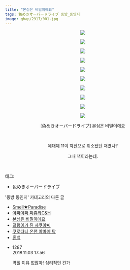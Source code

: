 ```yaml
---
title: "본심은 비밀이에요"
tags: 色めきオーバードライブ 동방_동인지
image: ghap/2917/001.jpg
---
```

<div class="article">
<p style="text-align: center; clear: none; float: none;"><img src="{{ site.nasurl }}/ghap/2917/001.jpg"/></p>
<p style="text-align: center; clear: none; float: none;"><img src="{{ site.nasurl }}/ghap/2917/002.jpg"/></p>
<p style="text-align: center; clear: none; float: none;"><img src="{{ site.nasurl }}/ghap/2917/003.jpg"/></p>
<p style="text-align: center; clear: none; float: none;"><img src="{{ site.nasurl }}/ghap/2917/004.jpg"/></p>
<p style="text-align: center; clear: none; float: none;"><img src="{{ site.nasurl }}/ghap/2917/005.jpg"/></p>
<p style="text-align: center; clear: none; float: none;"><img src="{{ site.nasurl }}/ghap/2917/006.jpg"/></p>
<p style="text-align: center; clear: none; float: none;"><img src="{{ site.nasurl }}/ghap/2917/007.jpg"/></p>
<p style="text-align: center; clear: none; float: none;"><img src="{{ site.nasurl }}/ghap/2917/008.jpg"/></p>
<p style="text-align: center; clear: none; float: none;"><img src="{{ site.nasurl }}/ghap/2917/009.jpg"/></p>
<p style="text-align: center; clear: none; float: none;"><img src="{{ site.nasurl }}/ghap/2917/010.jpg"/></p>
<p style="text-align: center; clear: none; float: none;">[色めきオーバードライブ] 본심은 비밀이에요</p>
<p style="text-align: center; clear: none; float: none;"><br/></p>
<p style="text-align: center; clear: none; float: none;">예대제 11이 지진으로 취소됐던 때였나?</p>
<p style="text-align: center; clear: none; float: none;">그때 책이라는데.</p>
<p><br/></p>
</div><div class="tagTrail">
<p>태그: </p>
<ul>
<li>色めきオーバードライブ</li>
</ul>
</div><div class="another">
<p>'동방 동인지' 카테고리의 다른 글</p>
<ul>
<li><a href="/2016-12-17-ghap_2923">Smell★Paradise</a></li>
<li><a href="/2016-12-16-ghap_2922">아파아파 파츄리C&amp;H</a></li>
<li><a href="/2016-12-16-ghap_2917">본심은 비밀이에요</a></li>
<li><a href="/2016-12-16-ghap_2914">덜렁이가 된 사쿠야씨</a></li>
<li><a href="/2016-12-16-ghap_2910">쿠로다니 온천 야마메 탕</a></li>
<li><a href="/2016-12-14-ghap_2905">혼백</a></li>
</ul>
</div><div class="cb_module cb_fluid">
<div class="cb_wrt cb_profile">
<div class="comment">
<ul>
<li class="cb_thumb_off" id="comment15367014">
<div class="cb_comment_area">
<div class="cb_info_area">
<div class="cb_section">
<span class="cb_nick_name">1287</span>
</div>
<div class="cb_section">
<span class="cb_date">2018.11.03 17:56 </span>
</div>
</div>
<div class="cb_dsc_comment">
<p class="cb_dsc">
											막힐 이유 없잖아! 심리적인 건가
										</p>
</div>
</div></li>
</ul>
</div>
</div><!-- commentList close -->
</div>